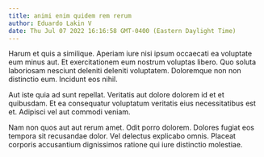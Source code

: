 ```yaml
---
title: animi enim quidem rem rerum
author: Eduardo Lakin V
date: Thu Jul 07 2022 16:16:58 GMT-0400 (Eastern Daylight Time)
---
```

Harum et quis a similique. Aperiam iure nisi ipsum occaecati ea voluptate eum minus aut. Et exercitationem eum nostrum voluptas libero. Quo soluta laboriosam nesciunt deleniti deleniti voluptatem. Doloremque non non distinctio eum. Incidunt eos nihil.

 Aut iste quia ad sunt repellat. Veritatis aut dolore dolorem id et et quibusdam. Et ea consequatur voluptatum veritatis eius necessitatibus est et. Adipisci vel aut commodi veniam.

 Nam non quos aut aut rerum amet. Odit porro dolorem. Dolores fugiat eos tempora sit recusandae dolor. Vel delectus explicabo omnis. Placeat corporis accusantium dignissimos ratione qui iure distinctio molestiae.